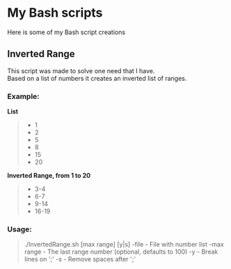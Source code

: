 # My Bash scripts
Here is some of my Bash script creations

## Inverted Range
This script was made to solve one need that I have.\
Based on a list of numbers it creates an inverted list of ranges.

### Example:

**List**
>- 1
>- 2
>- 5
>- 8
>- 15
>- 20

**Inverted Range, from 1 to 20**
>- 3-4
>- 6-7
>- 9-14
>- 16-19

### Usage:
>./InvertedRange.sh <file> [max range] [y|s]
> -file - File with number list
> -max range - The last range number (optional, defaults to 100)
> -y - Break lines on ';'
> -s - Remove spaces after ';'

